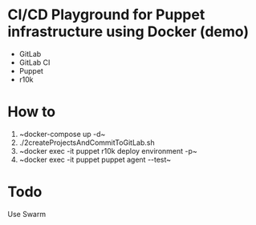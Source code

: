 # CI/CD Playground for Puppet infrastructure using Docker (demo)

- GitLab
- GitLab CI
- Puppet
- r10k

# How to
1. ~docker-compose up -d~
2. ./2createProjectsAndCommitToGitLab.sh
3. ~docker exec -it puppet r10k deploy environment -p~
4. ~docker exec -it puppet puppet agent --test~
 
# Todo

Use Swarm
